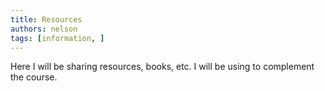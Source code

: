 ```yaml
---
title: Resources
authors: nelson
tags: [information, ]
---
```


Here I will be sharing resources, books, etc. I will be using to complement the course. 